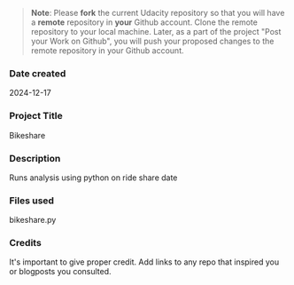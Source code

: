 >**Note**: Please **fork** the current Udacity repository so that you will have a **remote** repository in **your** Github account. Clone the remote repository to your local machine. Later, as a part of the project "Post your Work on Github", you will push your proposed changes to the remote repository in your Github account.

### Date created
2024-12-17

### Project Title
Bikeshare

### Description
Runs analysis using python on ride share date

### Files used
bikeshare.py

### Credits
It's important to give proper credit. Add links to any repo that inspired you or blogposts you consulted.

